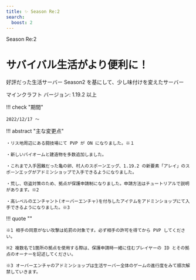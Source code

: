 ```yaml
---
title: ✨ Season Re:2
search:
  boost: 2
---
```


Season Re:2

# サバイバル生活がより便利に！

好評だった生活サーバー Season2 を基にして、少し味付けを変えたサーバー

マインクラフト バージョン: 1.19.2 以上

!!! check "期間"

    2022/12/17 ～

!!! abstract "主な変更点"

    ・リス地周辺にある闘技場にて PVP が ON になりました。※１

    ・新しいバイオームと建造物を多数追加しました。

    ・これまで入手困難だった亀の卵、村人のスポーンエッグ、1.19.2 の新要素「アレイ」のスポーンエッグがアドミンショップで入手できるようになりました。

    ・荒し、窃盗対策のため、拠点が保護申請制になりました。申請方法はチュートリアルで説明があります。※2

    ・高レベルのエンチャント(オーバーエンチャ)を付与したアイテムをアドミンショップにて入手できるようになりました。※3

!!! quote ""

    ※1 相手の同意がない攻撃は処罰の対象です。必ず相手の許可を得てから PVP してください。

    ※2 複数名で1箇所の拠点を使用する際は、保護申請時一緒に住むプレイヤーの ID とその拠点のオーナーを記述してください。

    ※3 オーバーエンチャのアドミンショップは生活サーバー全体のゲームの進行度をみて順次解禁していきます。

